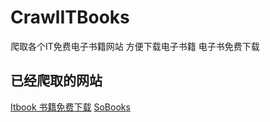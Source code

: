 # CrawlITBooks
爬取各个IT免费电子书籍网站 方便下载电子书籍 电子书免费下载



## 已经爬取的网站
[Itbook 书籍免费下载](https://itbook.download/)
[SoBooks](https://sobooks.cc/)




